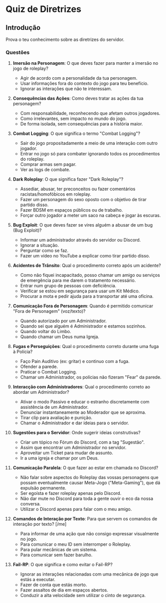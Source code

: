 # Quiz de Diretrizes

## Introdução
Prova o teu conhecimento sobre as diretrizes do servidor.

### Questões
1. **Imersão na Personagem**: O que deves fazer para manter a imersão no jogo de roleplay?
   - Agir de acordo com a personalidade da tua personagem.
   - Usar informações fora do contexto do jogo para teu benefício.
   - Ignorar as interações que não te interessam.

2. **Consequências das Ações**: Como deves tratar as ações da tua personagem?
   - Com responsabilidade, reconhecendo que afetam outros jogadores.
   - Como irrelevantes, sem impacto no mundo do jogo.
   - De forma isolada, sem consequências para a história maior.

3. **Combat Logging**: O que significa o termo "Combat Logging"?
   - Sair do jogo propositadamente a meio de uma interação com outro jogador.
   - Entrar no jogo só para combater ignorando todos os procedimentos do roleplay.
   - Comprar armas sem pagar.
   - Ver as logs de combate.

4. **Dark Roleplay**: O que significa fazer "Dark Roleplay"?
   - Assediar, abusar, ter preconceitos ou fazer comentários racistas/homofóbicos em roleplay.
   - Fazer um personagem do sexo oposto com o objetivo de tirar partido disso.
   - Fazer BDSM em espaços públicos ou de trabalho.
   - Forçar outro jogador a meter um saco na cabeça e jogar às escuras.

5. **Bug Exploit**: O que deves fazer se vires alguém a abusar de um bug (Bug Exploit)?
   - Informar um administrador através do servidor ou Discord.
   - Ignorar a situação.
   - Perguntar como se faz.
   - Fazer um vídeo no YouTube a explicar como tirar partido disso.

6. **Acidentes de Trânsito**: Qual o procedimento correto após um acidente?
   - Como não fiquei incapacitado, posso chamar um amigo ou serviços de emergência para me darem o tratamento necessário.
   - Entrar num grupo de pessoas com deficiência.
   - Verificar se estou em segurança para usar um Kit Médico.
   - Procurar a mota e pedir ajuda para a transportar até uma oficina.

7. **Comunicação Fora de Personagem**: Quando é permitido comunicar "Fora de Personagem" (voz/texto)?
   - Quando autorizado por um Administrador.
   - Quando sei que alguém é Administrador e estamos sozinhos.
   - Quando voltar do Limbo.
   - Quando chamar um Deus numa Igreja.

8. **Fugas e Perseguições**: Qual o procedimento correto durante uma fuga à Polícia?
   - Faço Pain Auditivo (ex: gritar) e continuo com a fuga.
   - Ofender a parede.
   - Praticar o Combat Logging.
   - Chamar um Administrador, os polícias não fizeram "Fear" da parede.

9. **Interacção com Administradores**: Qual o procedimento correto ao abordar um Administrador?
   - Ativar o modo Passivo e educar o estranho discretamente com assistência de um Administrador.
   - Denunciar instantaneamente ao Moderador que se aproxima.
   - Tirar clip para avaliação e punição.
   - Chamar o Administrador e dar ideias para o servidor.

10. **Sugestões para o Servidor**: Onde sugerir ideias construtivas?
    - Criar um tópico no Fórum do Discord, com a tag "Sugestão".
    - Assim que encontrar um Administrador no servidor.
    - Aproveitar um Ticket para mudar de assunto.
    - Ir a uma igreja e chamar por um Deus.

11. **Comunicação Paralela**: O que fazer ao estar em chamada no Discord?
    - Não falar sobre aspectos do Roleplay das vossas personagens que possam eventualmente causar Meta-Jogo ("Meta-Gaming"), que dá expulsão permanente.
    - Ser egoísta e fazer roleplay apenas pelo Discord.
    - Não dar mute no Discord para toda a gente ouvir o eco da nossa conversa.
    - Utilizar o Discord apenas para falar com o meu amigo.

12. **Comandos de Interação por Texto**: Para que servem os comandos de interação por texto? [/me]
    - Para informar de uma ação que não consigo expressar visualmente no jogo.
    - Para comunicar o meu ID sem interromper o Roleplay.
    - Para pular mecânicas de um sistema.
    - Para comunicar sem fazer barulho.

13. **Fail-RP**: O que significa e como evitar o Fail-RP?
    - Ignorar as interações relacionadas com uma mecânica de jogo que estás a executar.
    - Fazer de conta que estás morto.
    - Fazer assaltos de dia em espaços abertos.
    - Conduzir a alta velocidade sem utilizar o cinto de segurança.
